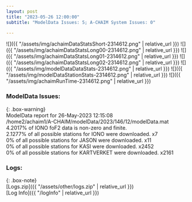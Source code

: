 ```yaml
---
layout: post
title: "2023-05-26 12:00:00"
subtitle: "ModelData Issues: 5; A-CHAIM System Issues: 0"

---
```


![]({{ "/assets/img/achaimDataStatsShort-2314612.png" | relative_url }})
![]({{ "/assets/img/achaimDataStatsLong00-2314612.png" | relative_url }})
![]({{ "/assets/img/achaimDataStatsLong01-2314612.png" | relative_url }})
![]({{ "/assets/img/achaimDataStatsLong02-2314612.png" | relative_url }})
![]({{ "/assets/img/modelDataDataStats-2314612.png" | relative_url }})
![]({{ "/assets/img/modelDataStationStats-2314612.png" | relative_url }})
![]({{ "/assets/img/achaimRunTime-2314612.png" | relative_url }})


### ModelData Issues:  
  
{: .box-warning}  
 ModelData report for 26-May-2023 12:15:08   
 /home2/achaim1/A-CHAIM/modelData/2023/146/12/modelData.mat   
 4.2017% of IONO foF2 data is non-zero and finite.   
 2.1277% of all possible stations for IONO were downloaded. x7   
 0% of all possible stations for JASON were downloaded. x11   
 0% of all possible stations for KASI were downloaded. x2452   
 0% of all possible stations for KARTVERKET were downloaded. x2161   
  


### Logs:  
  
{: .box-note}  
[Logs.zip]({{ "/assets/other/logs.zip" | relative_url }})  
[Log Info]({{ "/logInfo" | relative_url }})  
